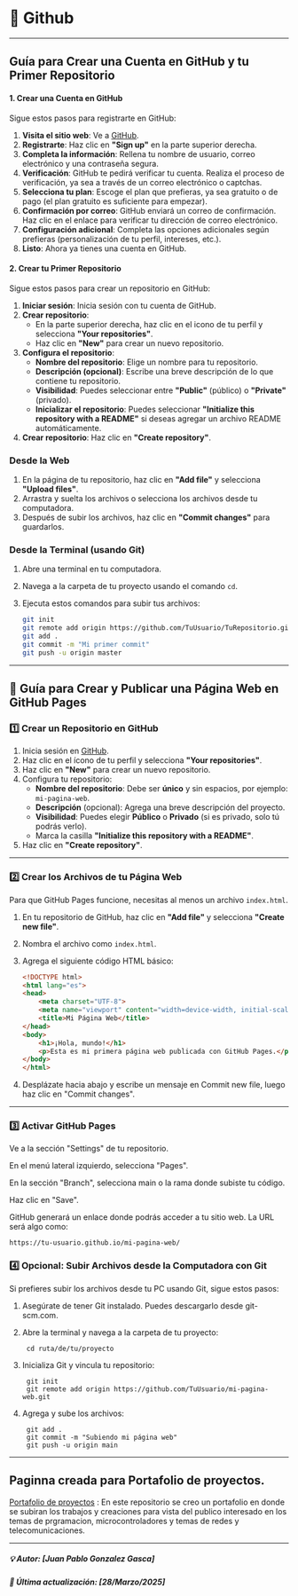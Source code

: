 # 🔎 Github
----------------
## Guía para Crear una Cuenta en GitHub y tu Primer Repositorio

#### 1. Crear una Cuenta en GitHub

Sigue estos pasos para registrarte en GitHub:

1. **Visita el sitio web**: Ve a [GitHub](https://github.com).
2. **Registrarte**: Haz clic en **"Sign up"** en la parte superior derecha.
3. **Completa la información**: Rellena tu nombre de usuario, correo electrónico y una contraseña segura.
4. **Verificación**: GitHub te pedirá verificar tu cuenta. Realiza el proceso de verificación, ya sea a través de un correo electrónico o captchas.
5. **Selecciona tu plan**: Escoge el plan que prefieras, ya sea gratuito o de pago (el plan gratuito es suficiente para empezar).
6. **Confirmación por correo**: GitHub enviará un correo de confirmación. Haz clic en el enlace para verificar tu dirección de correo electrónico.
7. **Configuración adicional**: Completa las opciones adicionales según prefieras (personalización de tu perfil, intereses, etc.).
8. **Listo**: Ahora ya tienes una cuenta en GitHub.

#### 2. Crear tu Primer Repositorio

Sigue estos pasos para crear un repositorio en GitHub:

1. **Iniciar sesión**: Inicia sesión con tu cuenta de GitHub.
2. **Crear repositorio**:
   - En la parte superior derecha, haz clic en el icono de tu perfil y selecciona **"Your repositories"**.
   - Haz clic en **"New"** para crear un nuevo repositorio.
3. **Configura el repositorio**:
   - **Nombre del repositorio**: Elige un nombre para tu repositorio.
   - **Descripción (opcional)**: Escribe una breve descripción de lo que contiene tu repositorio.
   - **Visibilidad**: Puedes seleccionar entre **"Public"** (público) o **"Private"** (privado).
   - **Inicializar el repositorio**: Puedes seleccionar **"Initialize this repository with a README"** si deseas agregar un archivo README automáticamente.
4. **Crear repositorio**: Haz clic en **"Create repository"**.

### Desde la Web

1. En la página de tu repositorio, haz clic en **"Add file"** y selecciona **"Upload files"**.
2. Arrastra y suelta los archivos o selecciona los archivos desde tu computadora.
3. Después de subir los archivos, haz clic en **"Commit changes"** para guardarlos.

### Desde la Terminal (usando Git)

1. Abre una terminal en tu computadora.
2. Navega a la carpeta de tu proyecto usando el comando `cd`.
3. Ejecuta estos comandos para subir tus archivos:

   ```bash
   git init
   git remote add origin https://github.com/TuUsuario/TuRepositorio.git
   git add .
   git commit -m "Mi primer commit"
   git push -u origin master
   ```
---------

## 📄 Guía para Crear y Publicar una Página Web en GitHub Pages

### 1️⃣ Crear un Repositorio en GitHub

1. Inicia sesión en [GitHub](https://github.com).
2. Haz clic en el ícono de tu perfil y selecciona **"Your repositories"**.
3. Haz clic en **"New"** para crear un nuevo repositorio.
4. Configura tu repositorio:
   - **Nombre del repositorio**: Debe ser **único** y sin espacios, por ejemplo: `mi-pagina-web`.
   - **Descripción** (opcional): Agrega una breve descripción del proyecto.
   - **Visibilidad**: Puedes elegir **Público** o **Privado** (si es privado, solo tú podrás verlo).
   - Marca la casilla **"Initialize this repository with a README"**.
5. Haz clic en **"Create repository"**.

---

### 2️⃣ Crear los Archivos de tu Página Web

Para que GitHub Pages funcione, necesitas al menos un archivo `index.html`.

1. En tu repositorio de GitHub, haz clic en **"Add file"** y selecciona **"Create new file"**.
2. Nombra el archivo como `index.html`.
3. Agrega el siguiente código HTML básico:

   ```html
   <!DOCTYPE html>
   <html lang="es">
   <head>
       <meta charset="UTF-8">
       <meta name="viewport" content="width=device-width, initial-scale=1.0">
       <title>Mi Página Web</title>
   </head>
   <body>
       <h1>¡Hola, mundo!</h1>
       <p>Esta es mi primera página web publicada con GitHub Pages.</p>
   </body>
   </html>

4. Desplázate hacia abajo y escribe un mensaje en Commit new file, luego haz clic en "Commit changes".

------
### 3️⃣ Activar GitHub Pages
Ve a la sección "Settings" de tu repositorio.

En el menú lateral izquierdo, selecciona "Pages".

En la sección "Branch", selecciona main o la rama donde subiste tu código.

Haz clic en "Save".

GitHub generará un enlace donde podrás acceder a tu sitio web. La URL será algo como:

    https://tu-usuario.github.io/mi-pagina-web/

### 4️⃣  Opcional: Subir Archivos desde la Computadora con Git
 Si prefieres subir los archivos desde tu PC usando Git, sigue estos pasos:

1. Asegúrate de tener Git instalado. Puedes descargarlo desde git-scm.com.

2. Abre la terminal y navega a la carpeta de tu proyecto:

        cd ruta/de/tu/proyecto

3. Inicializa Git y vincula tu repositorio:

        git init
        git remote add origin https://github.com/TuUsuario/mi-pagina-web.git

4. Agrega y sube los archivos:

        git add .
        git commit -m "Subiendo mi página web"
        git push -u origin main

---------

## Paginna creada para Portafolio de proyectos.

[Portafolio de proyectos](https://akeno075.github.io) : En este repositorio se creo un portafolio en donde se subiran los trabajos y creaciones para vista del publico interesado en los temas de prgramacion, microcontroladores y temas de redes y telecomunicaciones.

-----
##### 💡 Autor: [Juan Pablo Gonzalez Gasca]
##### 📆 Última actualización: [28/Marzo/2025]


